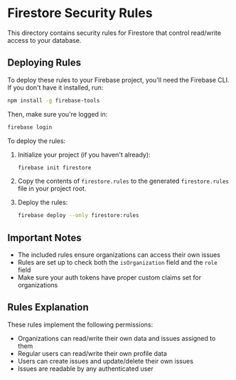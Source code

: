 # Firestore Security Rules

This directory contains security rules for Firestore that control read/write access to your database.

## Deploying Rules

To deploy these rules to your Firebase project, you'll need the Firebase CLI. If you don't have it installed, run:

```bash
npm install -g firebase-tools
```

Then, make sure you're logged in:

```bash
firebase login
```

To deploy the rules:

1. Initialize your project (if you haven't already):
   ```bash
   firebase init firestore
   ```

2. Copy the contents of `firestore.rules` to the generated `firestore.rules` file in your project root.

3. Deploy the rules:
   ```bash
   firebase deploy --only firestore:rules
   ```

## Important Notes

- The included rules ensure organizations can access their own issues
- Rules are set up to check both the `isOrganization` field and the `role` field
- Make sure your auth tokens have proper custom claims set for organizations

## Rules Explanation

These rules implement the following permissions:

- Organizations can read/write their own data and issues assigned to them
- Regular users can read/write their own profile data
- Users can create issues and update/delete their own issues
- Issues are readable by any authenticated user 